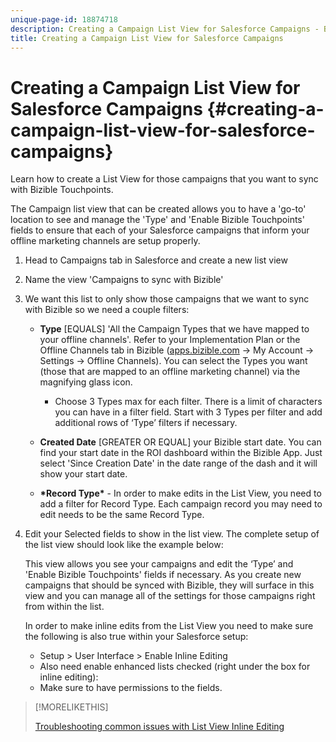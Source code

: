 ```yaml
---
unique-page-id: 18874718
description: Creating a Campaign List View for Salesforce Campaigns - Bizible - Product Documentation
title: Creating a Campaign List View for Salesforce Campaigns
---
```


# Creating a Campaign List View for Salesforce Campaigns {#creating-a-campaign-list-view-for-salesforce-campaigns}

Learn how to create a List View for those campaigns that you want to sync with Bizible Touchpoints.

The Campaign list view that can be created allows you to have a 'go-to' location to see and manage the 'Type' and 'Enable Bizible Touchpoints' fields to ensure that each of your Salesforce campaigns that inform your offline marketing channels are setup properly.

1. Head to Campaigns tab in Salesforce and create a new list view
1. Name the view 'Campaigns to sync with Bizible'
1. We want this list to only show those campaigns that we want to sync with Bizible so we need a couple filters:

    * **Type** [EQUALS] 'All the Campaign Types that we have mapped to your offline channels'. Refer to your Implementation Plan or the Offline Channels tab in Bizible ([apps.bizible.com](http://apps.bizible.com) -> My Account -> Settings -> Offline Channels). You can select the Types you want (those that are mapped to an offline marketing channel) via the magnifying glass icon.

        * Choose 3 Types max for each filter. There is a limit of characters you can have in a filter field. Start with 3 Types per filter and add additional rows of ‘Type’ filters if necessary.

    * **Created Date** [GREATER OR EQUAL] your Bizible start date. You can find your start date in the ROI dashboard within the Bizible App. Just select 'Since Creation Date' in the date range of the dash and it will show your start date.
    * **&#42;Record Type&#42;** - In order to make edits in the List View, you need to add a filter for Record Type. Each campaign record you may need to edit needs to be the same Record Type.

1. Edit your Selected fields to show in the list view. The complete setup of the list view should look like the example below:

   This view allows you see your campaigns and edit the ‘Type’ and 'Enable Bizible Touchpoints' fields if necessary. As you create new campaigns that should be synced with Bizible, they will surface in this view and you can manage all of the settings for those campaigns right from within the list.  
  
   In order to make inline edits from the List View you need to make sure the following is also true within your Salesforce setup:

    * Setup > User Interface > Enable Inline Editing
    * Also need enable enhanced lists checked (right under the box for inline editing):
    * Make sure to have permissions to the fields.

>[!MORELIKETHIS]
>
>[Troubleshooting common issues with List View Inline Editing](http://help.salesforce.com/articleView?id=000003911&language=en_US&type=1)
